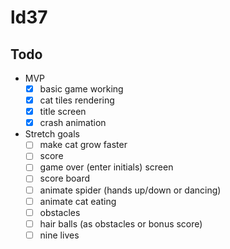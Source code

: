 # ld37



## Todo

* MVP
  - [x] basic game working
  - [x] cat tiles rendering
  - [x] title screen
  - [x] crash animation

* Stretch goals
  - [ ] make cat grow faster
  - [ ] score
  - [ ] game over (enter initials) screen
  - [ ] score board
  - [ ] animate spider (hands up/down or dancing)
  - [ ] animate cat eating
  - [ ] obstacles
  - [ ] hair balls (as obstacles or bonus score)
  - [ ] nine lives
